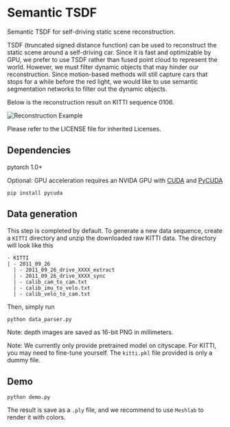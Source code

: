 # Semantic TSDF

Semantic TSDF for self-driving static scene reconstruction.

TSDF (truncated signed distance function) can be used to reconstruct the static scene around a self-driving car. Since it is fast and optimizable by GPU, we prefer to use TSDF rather than fused point cloud to represent the world. However, we must filter dynamic objects that may hinder our reconstruction. Since motion-based methods will still capture cars that stops for a while before the red light, we would like to use semantic segmentation networks to filter out the dynamic objects.

Below is the reconstruction result on KITTI sequence 0106.

![Reconstruction Example](example.gif)

Please refer to the LICENSE file for inherited Licenses.

## Dependencies

pytorch 1.0+

Optional: GPU acceleration requires an NVIDA GPU with [CUDA](https://developer.nvidia.com/cuda-downloads) and [PyCUDA](https://developer.nvidia.com/pycuda)

```shell
pip install pycuda
```

## Data generation

This step is completed by default. To generate a new data sequence, create a `KITTI` directory and unzip the downloaded raw KITTI data. The directory will look like this

```text
- KITTI
| - 2011_09_26
  | - 2011_09_26_drive_XXXX_extract
  | - 2011_09_26_drive_XXXX_sync
  | - calib_cam_to_cam.txt
  | - calib_imu_to_velo.txt
  | - calib_velo_to_cam.txt
```

Then, simply run

```shell
python data_parser.py
```

Note: depth images are saved as 16-bit PNG in millimeters.

Note: We currently only provide pretrained model on cityscape. For KITTI, you may need to fine-tune yourself. The `kitti.pkl` file provided is only a dummy file.

## Demo

```shell
python demo.py
```

The result is save as a `.ply` file, and we recommend to use `Meshlab` to render it with colors.
